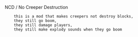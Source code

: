 NCD / No Creeper Destruction
		
		this is a mod that makes creepers not destroy blocks,
		they still go boom,
		they still damage players,
		they still make explody sounds when they go boom